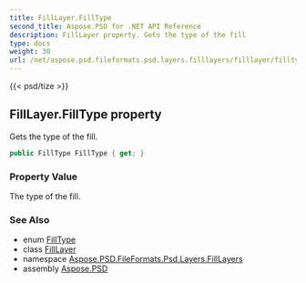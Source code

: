 ```yaml
---
title: FillLayer.FillType
second_title: Aspose.PSD for .NET API Reference
description: FillLayer property. Gets the type of the fill
type: docs
weight: 30
url: /net/aspose.psd.fileformats.psd.layers.filllayers/filllayer/filltype/
---
```

{{< psd/tize >}}
## FillLayer.FillType property

Gets the type of the fill.

```csharp
public FillType FillType { get; }
```

### Property Value

The type of the fill.

### See Also

* enum [FillType](../../../aspose.psd.fileformats.psd.layers.fillsettings/filltype/)
* class [FillLayer](../)
* namespace [Aspose.PSD.FileFormats.Psd.Layers.FillLayers](../../filllayer/)
* assembly [Aspose.PSD](../../../)



